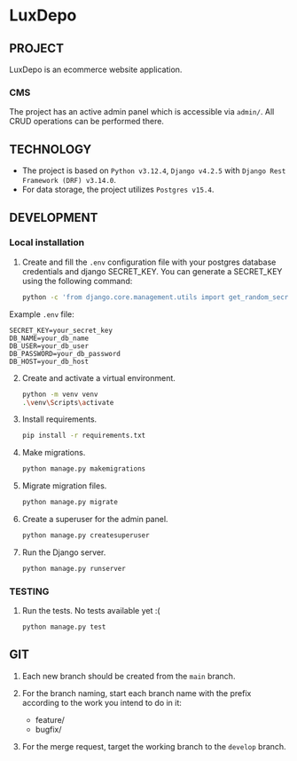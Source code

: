 # LuxDepo

## PROJECT

LuxDepo is an ecommerce website application.

### CMS

The project has an active admin panel which is accessible via `admin/`.
All CRUD operations can be performed there.

## TECHNOLOGY

- The project is based on `Python v3.12.4`, `Django v4.2.5` with `Django Rest Framework (DRF) v3.14.0`.
- For data storage, the project utilizes `Postgres v15.4`.

## DEVELOPMENT

### Local installation

1. Create and fill the `.env` configuration file with your postgres database credentials and django SECRET\_KEY.
   You can generate a SECRET_KEY using the following command:
   ```sh
   python -c 'from django.core.management.utils import get_random_secret_key; print(get_random_secret_key())'```
   ```
Example `.env` file:

    SECRET_KEY=your_secret_key
    DB_NAME=your_db_name
    DB_USER=your_db_user
    DB_PASSWORD=your_db_password
    DB_HOST=your_db_host

2. Create and activate a virtual environment.

    ```sh
    python -m venv venv
    .\venv\Scripts\activate
    ```

3. Install requirements.

    ```sh
    pip install -r requirements.txt
    ```

4. Make migrations.

    ```sh
    python manage.py makemigrations
    ```

5. Migrate migration files.

    ```sh
    python manage.py migrate
    ```

6. Create a superuser for the admin panel.

    ```sh
    python manage.py createsuperuser
    ```

7. Run the Django server.

    ```sh
    python manage.py runserver
    ```

### TESTING

1. Run the tests.       No tests available yet :( 

    ```sh
    python manage.py test
    ```

## GIT

1. Each new branch should be created from the `main` branch.

2. For the branch naming, start each branch name with the prefix according to the work you intend to do in it:

    - feature/
    - bugfix/

3. For the merge request, target the working branch to the `develop` branch.